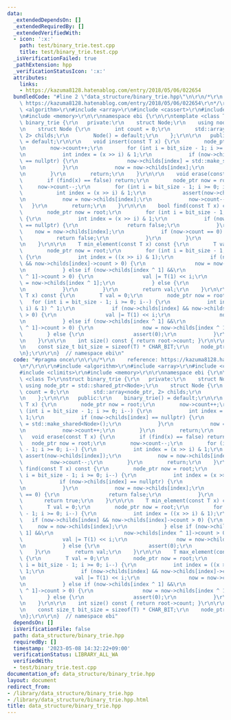 ```yaml
---
data:
  _extendedDependsOn: []
  _extendedRequiredBy: []
  _extendedVerifiedWith:
  - icon: ':x:'
    path: test/binary_trie.test.cpp
    title: test/binary_trie.test.cpp
  _isVerificationFailed: true
  _pathExtension: hpp
  _verificationStatusIcon: ':x:'
  attributes:
    links:
    - https://kazuma8128.hatenablog.com/entry/2018/05/06/022654
  bundledCode: "#line 2 \"data_structure/binary_trie.hpp\"\n\r\n/*\r\n    reference:\
    \ https://kazuma8128.hatenablog.com/entry/2018/05/06/022654\r\n*/\r\n\r\n#include\
    \ <algorithm>\r\n#include <array>\r\n#include <cassert>\r\n#include <climits>\r\
    \n#include <memory>\r\n\r\nnamespace ebi {\r\n\r\ntemplate <class T>\r\nstruct\
    \ binary_trie {\r\n   private:\r\n    struct Node;\r\n    using node_ptr = std::shared_ptr<Node>;\r\
    \n    struct Node {\r\n        int count = 0;\r\n        std::array<node_ptr,\
    \ 2> childs;\r\n        Node() = default;\r\n    };\r\n\r\n   public:\r\n    binary_trie()\
    \ = default;\r\n\r\n    void insert(const T x) {\r\n        node_ptr now = root;\r\
    \n        now->count++;\r\n        for (int i = bit_size - 1; i >= 0; i--) {\r\
    \n            int index = (x >> i) & 1;\r\n            if (now->childs[index]\
    \ == nullptr) {\r\n                now->childs[index] = std::make_shared<Node>();\r\
    \n            }\r\n            now = now->childs[index];\r\n            now->count++;\r\
    \n        }\r\n        return;\r\n    }\r\n\r\n    void erase(const T x) {\r\n\
    \        if (find(x) == false) return;\r\n        node_ptr now = root;\r\n   \
    \     now->count--;\r\n        for (int i = bit_size - 1; i >= 0; i--) {\r\n \
    \           int index = (x >> i) & 1;\r\n            assert(now->childs[index]);\r\
    \n            now = now->childs[index];\r\n            now->count--;\r\n     \
    \   }\r\n        return;\r\n    }\r\n\r\n    bool find(const T x) const {\r\n\
    \        node_ptr now = root;\r\n        for (int i = bit_size - 1; i >= 0; i--)\
    \ {\r\n            int index = (x >> i) & 1;\r\n            if (now->childs[index]\
    \ == nullptr) {\r\n                return false;\r\n            }\r\n        \
    \    now = now->childs[index];\r\n            if (now->count == 0) {\r\n     \
    \           return false;\r\n            }\r\n        }\r\n        return true;\r\
    \n    }\r\n\r\n    T min_element(const T x) const {\r\n        T val = 0;\r\n\
    \        node_ptr now = root;\r\n        for (int i = bit_size - 1; i >= 0; i--)\
    \ {\r\n            int index = ((x >> i) & 1);\r\n            if (now->childs[index]\
    \ && now->childs[index]->count > 0) {\r\n                now = now->childs[index];\r\
    \n            } else if (now->childs[index ^ 1] &&\r\n                       now->childs[index\
    \ ^ 1]->count > 0) {\r\n                val |= T(1) << i;\r\n                now\
    \ = now->childs[index ^ 1];\r\n            } else {\r\n                assert(0);\r\
    \n            }\r\n        }\r\n        return val;\r\n    }\r\n\r\n    T max_element(const\
    \ T x) const {\r\n        T val = 0;\r\n        node_ptr now = root;\r\n     \
    \   for (int i = bit_size - 1; i >= 0; i--) {\r\n            int index = ((x >>\
    \ i) & 1) ^ 1;\r\n            if (now->childs[index] && now->childs[index]->count\
    \ > 0) {\r\n                val |= T(1) << i;\r\n                now = now->childs[index];\r\
    \n            } else if (now->childs[index ^ 1] &&\r\n                       now->childs[index\
    \ ^ 1]->count > 0) {\r\n                now = now->childs[index ^ 1];\r\n    \
    \        } else {\r\n                assert(0);\r\n            }\r\n        }\r\
    \n    }\r\n\r\n    int size() const { return root->count; }\r\n\r\n   private:\r\
    \n    const size_t bit_size = sizeof(T) * CHAR_BIT;\r\n    node_ptr root = std::make_shared<Node>();\r\
    \n};\r\n\r\n}  // namespace ebi\n"
  code: "#pragma once\r\n\r\n/*\r\n    reference: https://kazuma8128.hatenablog.com/entry/2018/05/06/022654\r\
    \n*/\r\n\r\n#include <algorithm>\r\n#include <array>\r\n#include <cassert>\r\n\
    #include <climits>\r\n#include <memory>\r\n\r\nnamespace ebi {\r\n\r\ntemplate\
    \ <class T>\r\nstruct binary_trie {\r\n   private:\r\n    struct Node;\r\n   \
    \ using node_ptr = std::shared_ptr<Node>;\r\n    struct Node {\r\n        int\
    \ count = 0;\r\n        std::array<node_ptr, 2> childs;\r\n        Node() = default;\r\
    \n    };\r\n\r\n   public:\r\n    binary_trie() = default;\r\n\r\n    void insert(const\
    \ T x) {\r\n        node_ptr now = root;\r\n        now->count++;\r\n        for\
    \ (int i = bit_size - 1; i >= 0; i--) {\r\n            int index = (x >> i) &\
    \ 1;\r\n            if (now->childs[index] == nullptr) {\r\n                now->childs[index]\
    \ = std::make_shared<Node>();\r\n            }\r\n            now = now->childs[index];\r\
    \n            now->count++;\r\n        }\r\n        return;\r\n    }\r\n\r\n \
    \   void erase(const T x) {\r\n        if (find(x) == false) return;\r\n     \
    \   node_ptr now = root;\r\n        now->count--;\r\n        for (int i = bit_size\
    \ - 1; i >= 0; i--) {\r\n            int index = (x >> i) & 1;\r\n           \
    \ assert(now->childs[index]);\r\n            now = now->childs[index];\r\n   \
    \         now->count--;\r\n        }\r\n        return;\r\n    }\r\n\r\n    bool\
    \ find(const T x) const {\r\n        node_ptr now = root;\r\n        for (int\
    \ i = bit_size - 1; i >= 0; i--) {\r\n            int index = (x >> i) & 1;\r\n\
    \            if (now->childs[index] == nullptr) {\r\n                return false;\r\
    \n            }\r\n            now = now->childs[index];\r\n            if (now->count\
    \ == 0) {\r\n                return false;\r\n            }\r\n        }\r\n \
    \       return true;\r\n    }\r\n\r\n    T min_element(const T x) const {\r\n\
    \        T val = 0;\r\n        node_ptr now = root;\r\n        for (int i = bit_size\
    \ - 1; i >= 0; i--) {\r\n            int index = ((x >> i) & 1);\r\n         \
    \   if (now->childs[index] && now->childs[index]->count > 0) {\r\n           \
    \     now = now->childs[index];\r\n            } else if (now->childs[index ^\
    \ 1] &&\r\n                       now->childs[index ^ 1]->count > 0) {\r\n   \
    \             val |= T(1) << i;\r\n                now = now->childs[index ^ 1];\r\
    \n            } else {\r\n                assert(0);\r\n            }\r\n    \
    \    }\r\n        return val;\r\n    }\r\n\r\n    T max_element(const T x) const\
    \ {\r\n        T val = 0;\r\n        node_ptr now = root;\r\n        for (int\
    \ i = bit_size - 1; i >= 0; i--) {\r\n            int index = ((x >> i) & 1) ^\
    \ 1;\r\n            if (now->childs[index] && now->childs[index]->count > 0) {\r\
    \n                val |= T(1) << i;\r\n                now = now->childs[index];\r\
    \n            } else if (now->childs[index ^ 1] &&\r\n                       now->childs[index\
    \ ^ 1]->count > 0) {\r\n                now = now->childs[index ^ 1];\r\n    \
    \        } else {\r\n                assert(0);\r\n            }\r\n        }\r\
    \n    }\r\n\r\n    int size() const { return root->count; }\r\n\r\n   private:\r\
    \n    const size_t bit_size = sizeof(T) * CHAR_BIT;\r\n    node_ptr root = std::make_shared<Node>();\r\
    \n};\r\n\r\n}  // namespace ebi"
  dependsOn: []
  isVerificationFile: false
  path: data_structure/binary_trie.hpp
  requiredBy: []
  timestamp: '2023-05-08 14:32:22+09:00'
  verificationStatus: LIBRARY_ALL_WA
  verifiedWith:
  - test/binary_trie.test.cpp
documentation_of: data_structure/binary_trie.hpp
layout: document
redirect_from:
- /library/data_structure/binary_trie.hpp
- /library/data_structure/binary_trie.hpp.html
title: data_structure/binary_trie.hpp
---
```

